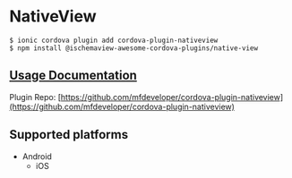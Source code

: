 # NativeView

```
$ ionic cordova plugin add cordova-plugin-nativeview
$ npm install @ischemaview-awesome-cordova-plugins/native-view
```

## [Usage Documentation](https://danielsogl.gitbook.io/awesome-cordova-plugins/plugins/native-view/)

Plugin Repo: [https://github.com/mfdeveloper/cordova-plugin-nativeview](https://github.com/mfdeveloper/cordova-plugin-nativeview)



## Supported platforms

- Android
  - iOS
  


